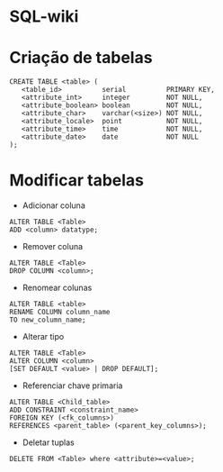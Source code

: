 # SQL-wiki

# Criação de tabelas
```
CREATE TABLE <table> (
   <table_id>          serial          PRIMARY KEY,
   <attribute_int>     integer         NOT NULL,
   <attribute_boolean> boolean         NOT NULL,
   <attribute_char>    varchar(<size>) NOT NULL,
   <attribute_locale>  point           NOT NULL,
   <attribute_time>    time            NOT NULL,
   <attribute_date>    date            NOT NULL
);
```

# Modificar tabelas

- Adicionar coluna
```
ALTER TABLE <Table>
ADD <column> datatype;
```

- Remover coluna
```
ALTER TABLE <Table>
DROP COLUMN <column>;
```

- Renomear colunas
```
ALTER TABLE <table>
RENAME COLUMN column_name
TO new_column_name;
```

- Alterar tipo
```
ALTER TABLE <Table>
ALTER COLUMN <column>
[SET DEFAULT <value> | DROP DEFAULT];
```

- Referenciar chave primaria
```
ALTER TABLE <Child_table>
ADD CONSTRAINT <constraint_name>
FOREIGN KEY (<fk_columns>)
REFERENCES <parent_table> (<parent_key_columns>);
```

- Deletar tuplas
```
DELETE FROM <Table> where <attribute>=<value>;
```
